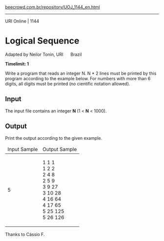 <p><a href="https://www.beecrowd.com.br/repository/UOJ_1144_en.html">beecrowd.com.br/repository/UOJ_1144_en.html</a></p><hr>
<div>
  <span>URI Online | 1144</span>
  <h1>Logical Sequence</h1>
  <div><p>
     Adapted by Neilor Tonin, URI <img alt="" src="https://resources.beecrowd.com.br/gallery/images/flags/br.gif" style="width: 16px; height: 11px; "> Brazil</p>
  </div>
  <strong>Timelimit: 1</strong>
</div>
<div>
<div>
  <p>
  Write a program that reads an integer N. N * 2 lines must be printed by this program according to the example below. For numbers with more than 6 digits, all digits must be printed (no cientific notation allowed).</p>
</div>
<h2>Input</h2>
<div>
  <p>
   The input file contains an integer <strong>N</strong> (1 &lt; <strong>N</strong> &lt; 1000).</p>
</div>
<h2>Output</h2>
<div>
  <p>
   Print the output according to the given example.</p>
</div>
<div></div>
  <table>
    <thead>
      <tr>
        <td>Input Sample</td>
        <td>Output Sample</td>
      </tr>
    </thead>
    <tbody>
      <tr>
        <td>
          <p>
           5</p>
        </td>
        <td>
          <p>
           1 1 1<br>
           1 2 2<br>
           2 4 8<br>
           2 5 9<br>
           3 9 27<br>
           3 10 28<br>
           4 16 64<br>
           4 17 65<br>
           5 25 125<br>
           5 26 126</p>
        </td>
      </tr>
    </tbody>
  </table>
  <p>
   Thanks to Cássio F.</p>
</div>